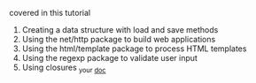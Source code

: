 covered in this tutorial
1. Creating a data structure with load and save methods
2. Using the net/http package to build web applications
3. Using the html/template package to process HTML templates
4. Using the regexp package to validate user input
5. Using closures
<sub> your <a href="https://go.dev/doc/articles/wiki/">doc</a></sub>
